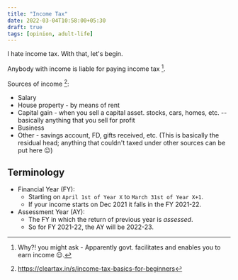 ```yaml
---
title: "Income Tax"
date: 2022-03-04T10:58:00+05:30
draft: true
tags: [opinion, adult-life]
---
```


I hate income tax. With that, let's begin.
<!--more-->

Anybody with income is liable for paying income tax [^1]. 

Sources of income [^2]:

* Salary
* House property - by means of rent
* Capital gain - when you sell a capital asset. stocks, cars, homes, etc. -- basically anything that you sell for profit
* Business
* Other - savings account, FD, gifts received, etc. (This is basically the residual head; anything that couldn't taxed under other sources can be put here 😐)

## Terminology

* Financial Year (FY): 
    * Starting on `April 1st of Year X` to `March 31st of Year X+1`.
    * If your income starts on Dec 2021 it falls in the FY 2021-22.
* Assessment Year (AY): 
    * The FY in which the return of previous year is *assessed*.
    * So for FY 2021-22, the AY will be 2022-23.


[^1]: Why?! you might ask - Apparently govt. facilitates and enables you to earn income 😌.
[^2]: https://cleartax.in/s/income-tax-basics-for-beginners
